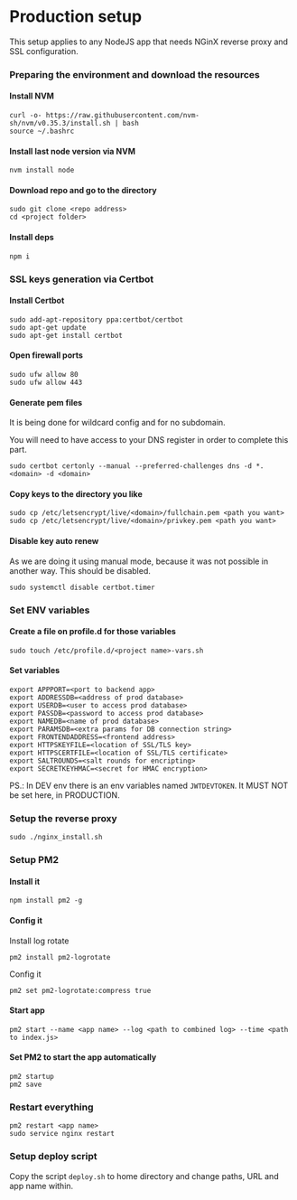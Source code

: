 # Production setup
This setup applies to any NodeJS app that needs NGinX reverse proxy and SSL configuration.

### Preparing the environment and download the resources
#### Install NVM
```
curl -o- https://raw.githubusercontent.com/nvm-sh/nvm/v0.35.3/install.sh | bash
source ~/.bashrc
```

#### Install last node version via NVM
```
nvm install node
```

#### Download repo and go to the directory
```
sudo git clone <repo address>
cd <project folder>
```

#### Install deps
```
npm i
```

### SSL keys generation via Certbot
#### Install Certbot
```
sudo add-apt-repository ppa:certbot/certbot
sudo apt-get update
sudo apt-get install certbot
```

#### Open firewall ports
```
sudo ufw allow 80
sudo ufw allow 443
```

#### Generate pem files
It is being done for wildcard config and for no subdomain.

You will need to have access to your DNS register in order to complete this part.
```
sudo certbot certonly --manual --preferred-challenges dns -d *.<domain> -d <domain>
```

#### Copy keys to the directory you like
```
sudo cp /etc/letsencrypt/live/<domain>/fullchain.pem <path you want>
sudo cp /etc/letsencrypt/live/<domain>/privkey.pem <path you want>
```

#### Disable key auto renew
As we are doing it using manual mode, because it was not possible in another way. This should be disabled.
```
sudo systemctl disable certbot.timer
```

### Set ENV variables
#### Create a file on profile.d for those variables
```
sudo touch /etc/profile.d/<project name>-vars.sh
```

#### Set variables
```
export APPPORT=<port to backend app>
export ADDRESSDB=<address of prod database>
export USERDB=<user to access prod database>
export PASSDB=<password to access prod database>
export NAMEDB=<name of prod database>
export PARAMSDB=<extra params for DB connection string>
export FRONTENDADDRESS=<frontend address>
export HTTPSKEYFILE=<location of SSL/TLS key>
export HTTPSCERTFILE=<location of SSL/TLS certificate>
export SALTROUNDS=<salt rounds for encripting>
export SECRETKEYHMAC=<secret for HMAC encryption>
```
PS.: In DEV env there is an env variables named `JWTDEVTOKEN`. It MUST NOT be set here, in PRODUCTION.

### Setup the reverse proxy
```
sudo ./nginx_install.sh
```

### Setup PM2
#### Install it
```
npm install pm2 -g
```

#### Config it

Install log rotate
```
pm2 install pm2-logrotate
```
Config it
```
pm2 set pm2-logrotate:compress true
```

#### Start app
```
pm2 start --name <app name> --log <path to combined log> --time <path to index.js>
```

#### Set PM2 to start the app automatically
```
pm2 startup
pm2 save
```

### Restart everything
```
pm2 restart <app name>
sudo service nginx restart
```

### Setup deploy script
Copy the script `deploy.sh` to home directory and change paths, URL and app name within.
